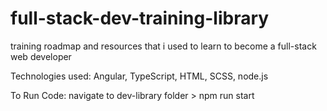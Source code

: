 # full-stack-dev-training-library
training roadmap and resources that i used to learn to become a full-stack web developer

Technologies used: Angular, TypeScript, HTML, SCSS, node.js

To Run Code: navigate to dev-library folder > npm run start

